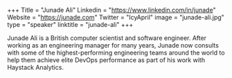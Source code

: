 +++
Title = "Junade Ali"
Linkedin = "https://www.linkedin.com/in/junade"
Website = "https://junade.com"
Twitter = "IcyApril"
image = "junade-ali.jpg"
type = "speaker"
linktitle = "junade-ali"
+++

Junade Ali is a British computer scientist and software engineer. After working as an engineering manager for many years, Junade now consults with some of the highest-performing engineering teams around the world to help them achieve elite DevOps performance as part of his work with Haystack Analytics.